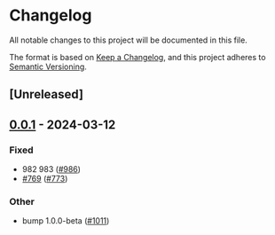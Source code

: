 # Changelog
All notable changes to this project will be documented in this file.

The format is based on [Keep a Changelog](https://keepachangelog.com/en/1.0.0/),
and this project adheres to [Semantic Versioning](https://semver.org/spec/v2.0.0.html).

## [Unreleased]

## [0.0.1](https://github.com/callqh/farm/releases/tag/farmfe_plugin_define-v0.0.1) - 2024-03-12

### Fixed
- 982 983 ([#986](https://github.com/callqh/farm/pull/986))
- [#769](https://github.com/callqh/farm/pull/769) ([#773](https://github.com/callqh/farm/pull/773))

### Other
- bump 1.0.0-beta ([#1011](https://github.com/callqh/farm/pull/1011))
